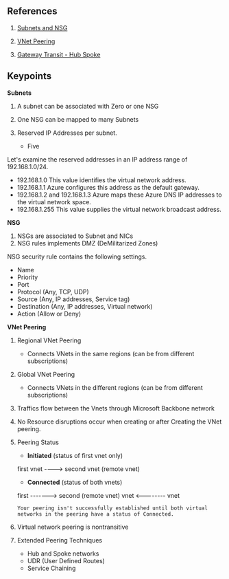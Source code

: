 ## References

1. [Subnets and NSG](https://learn.microsoft.com/en-us/training/modules/configure-virtual-networks/3-create-subnets)

2. [VNet Peering](https://learn.microsoft.com/en-us/training/modules/configure-vnet-peering/2-determine-uses)

3. [Gateway Transit - Hub Spoke](https://azure.microsoft.com/en-us/blog/create-a-transit-vnet-using-vnet-peering/)

## Keypoints

**Subnets**

1. A subnet can be associated with Zero or one NSG

2. One NSG can be mapped to many Subnets

3. Reserved IP Addresses per subnet.

   - Five

Let's examine the reserved addresses in an IP address range of 192.168.1.0/24.

- 192.168.1.0 This value identifies the virtual network address.
- 192.168.1.1 Azure configures this address as the default gateway.
- 192.168.1.2 and 192.168.1.3 Azure maps these Azure DNS IP addresses to the virtual network space.
- 192.168.1.255 This value supplies the virtual network broadcast address.

**NSG**

1. NSGs are associated to Subnet and NICs
2. NSG rules implements DMZ (DeMilitarized Zones)

NSG security rule contains the following settings.

- Name
- Priority
- Port
- Protocol (Any, TCP, UDP)
- Source (Any, IP addresses, Service tag)
- Destination (Any, IP addresses, Virtual network)
- Action (Allow or Deny)

**VNet Peering**

1. Regional VNet Peering

   - Connects VNets in the same regions (can be from different subscriptions)

2. Global VNet Peering

   - Connects VNets in the different regions (can be from different subscriptions)

3. Traffics flow between the Vnets through Microsoft Backbone network

4. No Resource disruptions occur when creating or after Creating the VNet peering.

5. Peering Status

   - **Initiated** (status of first vnet only)

   first vnet ----> second vnet (remote vnet)

   - **Connected** (status of both vnets)

   first -------> second (remote vnet)
   vnet <-------- vnet

   `Your peering isn't successfully established until both virtual networks in the peering have a status of Connected.`

6. Virtual network peering is nontransitive

7. Extended Peering Techniques

   - Hub and Spoke networks
   - UDR (User Defined Routes)
   - Service Chaining
